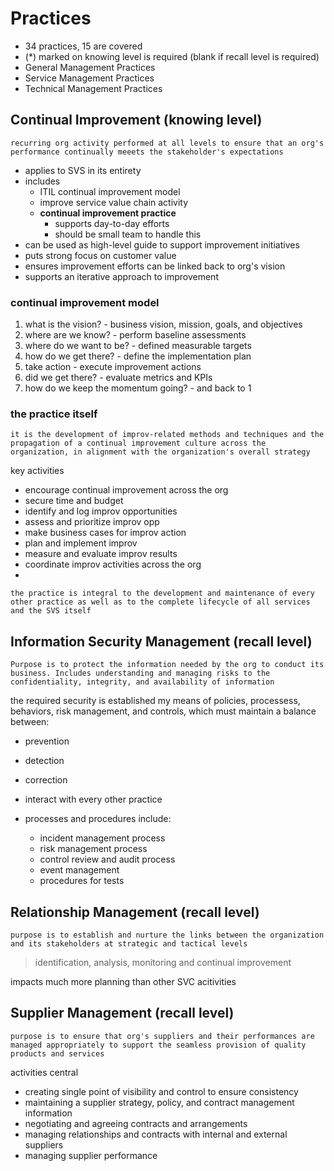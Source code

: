 # Practices

- 34 practices, 15 are covered
- (*) marked on knowing level is required (blank if recall level is required)
- General Management Practices
- Service Management Practices
- Technical Management Practices

## Continual Improvement (knowing level)

    recurring org activity performed at all levels to ensure that an org's performance continually meeets the stakeholder's expectations

- applies to SVS in its entirety
- includes
    - ITIL continual improvement model
    - improve service value chain activity
    - **continual improvement practice**
        - supports day-to-day efforts
        - should be small team to handle this
- can be used as high-level guide to support improvement initiatives
- puts strong focus on customer value
- ensures improvement efforts can be linked back to org's vision
- supports an iterative approach to improvement

### continual improvement model

1. what is the vision? - business vision, mission, goals, and objectives
2. where are we know? - perform baseline assessments
3. where do we want to be? - defined measurable targets
4. how do we get there? - define the implementation plan
5. take action - execute improvement actions
6. did we get there? - evaluate metrics and KPIs
7. how do we keep the momentum going? - and back to 1

### the practice itself

    it is the development of improv-related methods and techniques and the propagation of a continual improvement culture across the organization, in alignment with the organization's overall strategy

key activities
- encourage continual improvement across the org
- secure time and budget
- identify and log improv opportunities
- assess and prioritize improv opp
- make business cases for improv action
- plan and implement improv
- measure and evaluate improv results
- coordinate improv activities across the org
-

    the practice is integral to the development and maintenance of every other practice as well as to the complete lifecycle of all services and the SVS itself

## Information Security Management (recall level)    

    Purpose is to protect the information needed by the org to conduct its business. Includes understanding and managing risks to the confidentiality, integrity, and availability of information

the required security is established my means of policies, processess, behaviors, risk management, and controls, which must maintain a balance between:

- prevention
- detection
- correction

- interact with every other practice
- processes and procedures include:
    - incident management process
    - risk management process
    - control review and audit process
    - event management
    - procedures for tests 

## Relationship Management (recall level)
    purpose is to establish and nurture the links between the organization and its stakeholders at strategic and tactical levels
> identification, analysis, monitoring and continual improvement

impacts much more planning than other SVC acitivities

## Supplier Management (recall level)

    purpose is to ensure that org's suppliers and their performances are managed appropriately to support the seamless provision of quality products and services

activities central
- creating single point of visibility and control to ensure consistency
- maintaining a supplier strategy, policy, and contract management information
- negotiating and agreeing contracts and arrangements
- managing relationships and contracts with internal and external suppliers
- managing supplier performance